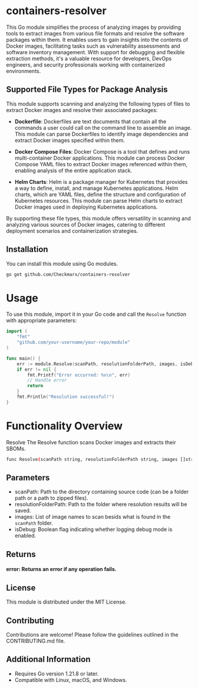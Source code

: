 # containers-resolver
This Go module simplifies the process of analyzing images by providing tools to extract images from various file formats and resolve the software packages within them. It enables users to gain insights into the contents of Docker images, facilitating tasks such as vulnerability assessments and software inventory management. With support for debugging and flexible extraction methods, it's a valuable resource for developers, DevOps engineers, and security professionals working with containerized environments.

## Supported File Types for Package Analysis

This module supports scanning and analyzing the following types of files to extract Docker images and resolve their associated packages:

- **Dockerfile**: Dockerfiles are text documents that contain all the commands a user could call on the command line to assemble an image. This module can parse Dockerfiles to identify image dependencies and extract Docker images specified within them.

- **Docker Compose Files**: Docker Compose is a tool that defines and runs multi-container Docker applications. This module can process Docker Compose YAML files to extract Docker images referenced within them, enabling analysis of the entire application stack.

- **Helm Charts**: Helm is a package manager for Kubernetes that provides a way to define, install, and manage Kubernetes applications. Helm charts, which are YAML files, define the structure and configuration of Kubernetes resources. This module can parse Helm charts to extract Docker images used in deploying Kubernetes applications.

By supporting these file types, this module offers versatility in scanning and analyzing various sources of Docker images, catering to different deployment scenarios and containerization strategies.

## Installation

You can install this module using Go modules. 

```bash
go get github.com/Checkmarx/containers-resolver
```


# Usage

To use this module, import it in your Go code and call the `Resolve` function with appropriate parameters:

```go
import (
    "fmt"
    "github.com/your-username/your-repo/module"
)

func main() {
    err := module.Resolve(scanPath, resolutionFolderPath, images, isDebug)
    if err != nil {
        fmt.Printf("Error occurred: %v\n", err)
        // Handle error
        return
    }
    fmt.Println("Resolution successful!")
}
```

# Functionality Overview
Resolve
The Resolve function scans Docker images and extracts their SBOMs.

``` bash
func Resolve(scanPath string, resolutionFolderPath string, images []string, isDebug bool) error
```

## Parameters
- scanPath: Path to the directory containing source code (can be a folder path or a path to zipped files).
- resolutionFolderPath: Path to the folder where resolution results will be saved.
- images: List of image names to scan besids what is found in the `scanPath` folder.
- isDebug: Boolean flag indicating whether logging debug mode is enabled.

## Returns
#### error: Returns an error if any operation fails.

## License
This module is distributed under the MIT License.

## Contributing
Contributions are welcome! Please follow the guidelines outlined in the CONTRIBUTING.md file.

## Additional Information

- Requires Go version 1.21.8 or later.
- Compatible with Linux, macOS, and Windows.

